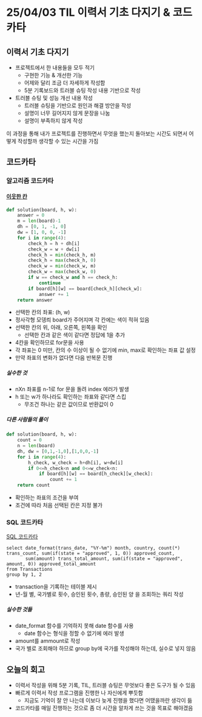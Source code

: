 # 25/04/03 TIL 이력서 기초 다지기 & 코드카타
## 이력서 기초 다지기
- 프로젝트에서 한 내용들을 모두 적기
  - 구현한 기능 & 개선한 기능
  - 어제와 달리 조금 더 자세하게 작성함
  - 5분 기록보드와 트러블 슈팅 작성 내용 기반으로 작성
- 트러블 슈팅 및 성능 개선 내용 작성
  - 트러블 슈팅을 기반으로 원인과 해결 방안을 작성
  - 설명이 너무 길어지지 않게 문장을 나눔
  - 설명이 부족하지 않게 작성

이 과정을 통해 내가 프로젝트를 진행하면서 무엇을 했는지 돌아보는 시간도 되면서 어떻게 작성할까 생각할 수 있는 시간을 가짐
<br>

## 코드카타
### 알고리즘 코드카타
#### [이웃한 칸](https://school.programmers.co.kr/learn/courses/30/lessons/250125)
```python
def solution(board, h, w):
    answer = 0
    m = len(board)-1
    dh = [0, 1, -1, 0]
    dw = [1, 0, 0, -1]
    for i in range(4):
        check_h = h + dh[i]
        check_w = w + dw[i]
        check_h = min(check_h, m)
        check_h = max(check_h, 0)
        check_w = min(check_w, m)
        check_w = max(check_w, 0)
        if w == check_w and h == check_h:
            continue
        if board[h][w] == board[check_h][check_w]:
            answer += 1
    return answer
```
- 선택한 칸의 좌표: (h, w)
- 정사각형 모뎅릐 board가 주어지며 각 칸에는 색이 적혀 있음
- 선택한 칸의 위, 아래, 오른쪽, 왼쪽을 확인
  - 선택한 칸과 같은 색이 같다면 정답에 1을 추가
- 4칸을 확인하므로 for문을 사용
- 각 좌표는 0 미만, 칸의 수 이상이 될 수 없기에 min, max로 확인하는 좌표 값 설정
- 만약 좌표의 변화가 없다면 다음 반복문 진행

##### 실수한 것
- nXn 좌표를 n-1로 for 문을 돌려 index 에러가 발생
- h 또는 w가 하나라도 확인하는 좌표와 같다면 스킵
  - 무조건 하나는 같은 값이므로 반환값이 0
##### 다른 사람들의 풀이
```python
def solution(board, h, w):
    count = 0
    n = len(board)
    dh, dw = [0,1,-1,0],[1,0,0,-1]
    for i in range(4):
        h_check, w_check = h+dh[i], w+dw[i]
        if 0<=h_check<n and 0<=w_check<n:
            if board[h][w] == board[h_check][w_check]:
                count += 1
    return count
```
- 확인하는 좌표의 조건을 부여
- 조건에 따라 처음 선택된 칸은 지정 불가

### SQL 코드카타
[SQL 코드카타](https://leetcode.com/problems/monthly-transactions-i/)
```MySQL
select date_format(trans_date, "%Y-%m") month, country, count(*) trans_count, sum(if(state = "approved", 1, 0)) approved_count,
       sum(amount) trans_total_amount, sum(if(state = "approved", amount, 0)) approved_total_amount
from Transactions
group by 1, 2
```
- transaction을 기록하는 테이블 제시
- 년-월 별, 국가별로 횟수, 승인된 횟수, 총량, 승인된 양 을 조회하는 쿼리 작성
##### 실수한 것들
- date_format 함수를 기억하지 못해 date 함수를 사용
  - date 함수는 형식을 정할 수 없기에 에러 발생
- amount를 ammount로 작성
- 국가 별로 조회해야 하므로 group by에 국가를 작성해야 하는데, 실수로 넣지 않음

## 오늘의 회고
- 이력서 작성을 위해 5분 기록, TIL, 트러블 슈팅은 무엇보다 좋은 도구가 될 수 있음
- 빠르게 이력서 작성 프로그램을 진행한 나 자신에게 뿌듯함
  - 지금도 기억이 잘 안 나는데 이보다 늦게 진행을 했다면 어땠을까란 생각이 듦
- 코드카타를 매일 진행하는 것으로 좀 더 시간을 알차게 쓰는 것을 목표로 해야겠음